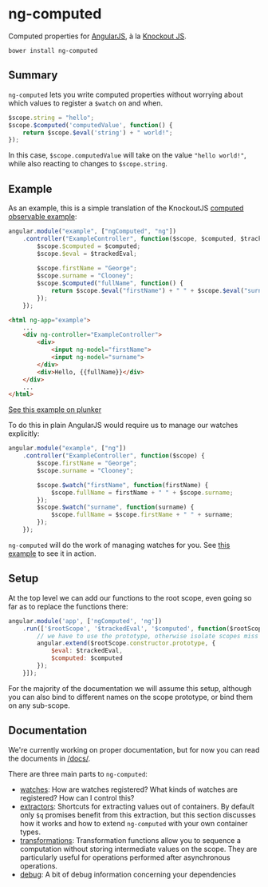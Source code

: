 # ng-computed

Computed properties for [AngularJS][1], à la [Knockout JS][2].

    bower install ng-computed

[1]: http://angularjs.org/
[2]: http://knockoutjs.com/

## Summary

`ng-computed` lets you write computed properties without worrying
about which values to register a `$watch` on and when.

```javascript
$scope.string = "hello";
$scope.$computed('computedValue', function() {
    return $scope.$eval('string') + " world!";
});
```

In this case, `$scope.computedValue` will take on the value `"hello
world!"`, while also reacting to changes to `$scope.string`.

## Example

As an example, this is a simple translation of the KnockoutJS [computed
observable example][3]:

```javascript
angular.module("example", ["ngComputed", "ng"])
    .controller("ExampleController", function($scope, $computed, $trackedEval) {
        $scope.$computed = $computed;
        $scope.$eval = $trackedEval;
    
        $scope.firstName = "George";
        $scope.surname = "Clooney";
        $scope.$computed("fullName", function() {
            return $scope.$eval("firstName") + " " + $scope.$eval("surname");
        });
    });
```

```html
<html ng-app="example">
    ...
    <div ng-controller="ExampleController">
        <div>
            <input ng-model="firstName">
            <input ng-model="surname">
        </div>
        <div>Hello, {{fullName}}</div>
    </div>
    ...
</html>
```

[See this example on plunker][4]


To do this in plain AngularJS would require us to manage our watches
explicitly:

```javascript
angular.module("example", ["ng"])
    .controller("ExampleController", function($scope) {
        $scope.firstName = "George"; 
        $scope.surname = "Clooney";

        $scope.$watch("firstName", function(firstName) {
            $scope.fullName = firstName + " " + $scope.surname;
        });
        $scope.$watch("surname", function(surname) {
            $scope.fullName = $scope.firstName + " " + surname;
        });
    });
```

`ng-computed` will do the work of managing watches for you. See
[this example][5] to see it in action.

[3]: http://knockoutjs.com/documentation/computedObservables.html
[4]: http://plnkr.co/edit/dtK8nqK72fBiGYNNE5x8?p=preview
[5]: http://plnkr.co/edit/12Z9ppZCpHcfpigXulPy?p=preview

## Setup

At the top level we can add our functions to the root scope, even
going so far as to replace the functions there:

```javascript
angular.module('app', ['ngComputed', 'ng'])
    .run(['$rootScope', '$trackedEval', '$computed', function($rootScope, $trackedEval, $computed) {
        // we have to use the prototype, otherwise isolate scopes miss out
        angular.extend($rootScope.constructor.prototype, {
            $eval: $trackedEval,
            $computed: $computed
        });
    }]);
```

For the majority of the documentation we will assume this setup,
although you can also bind to different names on the scope prototype,
or bind them on any sub-scope.

## Documentation

We're currently working on proper documentation, but for now you can
read the documents in [/docs/][6].

There are three main parts to `ng-computed`:

* [watches][7]: How are watches registered? What kinds of watches are
  registered? How can I control this?
* [extractors][8]: Shortcuts for extracting values out of
  containers. By default only `$q` promises benefit from this
  extraction, but this section discusses how it works and how to
  extend `ng-computed` with your own container types.
* [transformations][9]: Transformation functions allow you to sequence
  a computation without storing intermediate values on the scope. They
  are particularly useful for operations performed after asynchronous
  operations.
* [debug][9]: A bit of debug information concerning your dependencies

[6]: ./docs/
[7]: ./docs/03-watches.md
[8]: ./docs/04-extractors.md
[9]: ./docs/05-transformations.md
[10]: ./docs/06-debug.md
